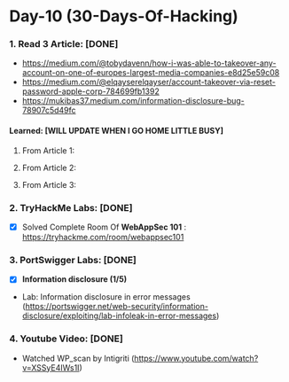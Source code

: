 # Day-10 (30-Days-Of-Hacking)

### 1. Read 3 Article: [DONE]

- https://medium.com/@tobydavenn/how-i-was-able-to-takeover-any-account-on-one-of-europes-largest-media-companies-e8d25e59c08
- https://medium.com/@elqayserelqayser/account-takeover-via-reset-password-apple-corp-784699fb1392
- https://mukibas37.medium.com/information-disclosure-bug-78907c5d49fc

#### Learned: [WILL UPDATE WHEN I GO HOME LITTLE BUSY]

1. From Article 1:
      

2. From Article 2:
   

3. From Article 3:
    

### 2. TryHackMe Labs: [DONE]

 - [X] Solved Complete Room Of **WebAppSec 101** : https://tryhackme.com/room/webappsec101

### 3. PortSwigger Labs: [DONE]

 - [X] **Information disclosure (1/5)**
 -  Lab: Information disclosure in error messages    (https://portswigger.net/web-security/information-disclosure/exploiting/lab-infoleak-in-error-messages)

### 4. Youtube Video: [DONE]

- Watched WP_scan by Intigriti (https://www.youtube.com/watch?v=XSSyE4IWs1I)
